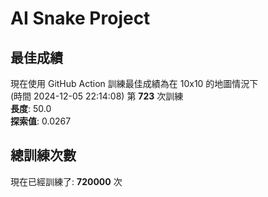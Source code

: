 
# AI Snake Project

## **最佳成績**






































現在使用 GitHub Action 訓練最佳成績為在 10x10 的地圖情況下  
(時間 2024-12-05 22:14:08) 第 **723** 次訓練  
**長度**: 50.0  
**探索值**: 0.0267













































































## 總訓練次數
現在已經訓練了: **720000** 次
